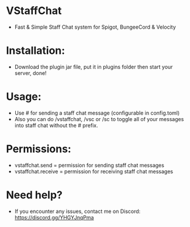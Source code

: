 # VStaffChat

- Fast & Simple Staff Chat system for Spigot, BungeeCord & Velocity

# Installation:

- Download the plugin jar file, put it in plugins folder then start your server, done!

# Usage:

- Use # for sending a staff chat message (configurable in config.toml)
- Also you can do /vstaffchat, /vsc or /sc to toggle all of your messages into staff chat without the # prefix.

# Permissions:

- vstaffchat.send = permission for sending staff chat messages
- vstaffchat.receive = permission for receiving staff chat messages

# Need help?

- If you encounter any issues, contact me on Discord: https://discord.gg/YHGYJnqPma
